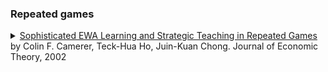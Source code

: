 ### Repeated games

<details> <summary> <a href="https://www.cs.cmu.edu/~mmv/papers/01ijcai-mike.pdf"> Sophisticated EWA Learning and Strategic Teaching in Repeated Games </a>by Colin F. Camerer, Teck-Hua Ho, Juin-Kuan Chong. Journal of Economic Theory, 2002 <a href="https://www.Summary.so/instadeep/Multiagent-Learning-Basics-Challenges-and-Prospect-21cb7b4294b84a4188cafd184a3deed8">   </a> </summary> Most learning models assume players are adaptive (i.e., they respond only to their own previous experience and ignore others' payo® information) and behavior is not sensitive to the way in which players are matched. Empirical evidence suggests otherwise. In this paper, we extend our adaptive experienceweighted attraction (EWA) learning model to capture sophisticated learning and strategic teaching in repeated games. The generalized model assumes there is a mixture of adaptive learners and sophisticated players. An adaptive learner adjusts his behavior the EWA way. A sophisticated player rationally best-responds to her forecasts of all other behaviors. A sophisticated player can be either myopic or farsighted. A farsighted player develops multiple-period rather than single-period forecasts of others' behaviors and chooses to `teach' the other players by choosing a strategy scenario that gives her the highest discounted net present value. We estimate the model using data from p-beauty contests and repeated trust games with incomplete information. The generalized model is better than the adaptive EWA model in describing and predicting behavior. Including teaching also allows an empirical learning-based approach to reputation formation which predicts better than a quantal-response extension of the standard typebased approach. <br> - </details>
